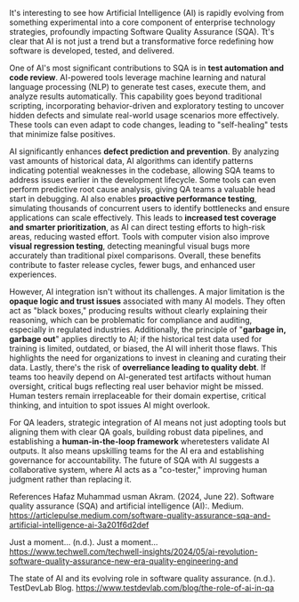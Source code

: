 It's interesting to see how Artificial Intelligence (AI) is rapidly evolving from something experimental into a core component of enterprise technology strategies, 
profoundly impacting Software Quality Assurance (SQA). Tt's clear that AI is not just a trend but a transformative force redefining how software is developed, tested, and delivered.


One of AI's most significant contributions to SQA is in **test automation and code review**. AI-powered tools leverage machine learning and natural language processing (NLP) to generate 
test cases, execute them, and analyze results automatically. This capability goes beyond traditional scripting, incorporating behavior-driven and exploratory testing to uncover hidden 
defects and simulate real-world usage scenarios more effectively. These tools can even adapt to code changes, leading to "self-healing" tests that minimize false positives.

AI significantly enhances **defect prediction and prevention**. By analyzing vast amounts of historical data, AI algorithms can identify patterns indicating potential weaknesses in the codebase, 
allowing SQA teams to address issues earlier in the development lifecycle. Some tools can even perform predictive root cause analysis, giving QA teams a valuable head start in debugging. AI also
enables **proactive performance testing**, simulating thousands of concurrent users to identify bottlenecks and ensure applications can scale effectively. This leads to **increased test coverage 
and smarter prioritization**, as AI can direct testing efforts to high-risk areas, reducing wasted effort. Tools with computer vision also improve **visual regression testing**, detecting meaningful 
visual bugs more accurately than traditional pixel comparisons. Overall, these benefits contribute to faster release cycles, fewer bugs, and enhanced user experiences.

However, AI integration isn't without its challenges. A major limitation is the **opaque logic and trust issues** associated with many AI models. They often act as "black boxes," producing results
without clearly explaining their reasoning, which can be problematic for compliance and auditing, especially in regulated industries. Additionally, the principle of "**garbage in, garbage out**" 
applies directly to AI; if the historical test data used for training is limited, outdated, or biased, the AI will inherit those flaws. This highlights the need for organizations to invest in 
cleaning and curating their data. Lastly, there's the risk of **overreliance leading to quality debt**. If teams too heavily depend on AI-generated test artifacts without human oversight, critical 
bugs reflecting real user behavior might be missed. Human testers remain irreplaceable for their domain expertise, critical thinking, and intuition to spot issues AI might overlook.

For QA leaders, strategic integration of AI means not just adopting tools but aligning them with clear QA goals, building robust data pipelines, and establishing a **human-in-the-loop framework** wheretesters validate AI outputs. 
It also means upskilling teams for the AI era and establishing governance for accountability. The future of SQA with AI suggests a collaborative system, where AI acts as a "co-tester," improving human judgment rather than replacing it.








References
Hafaz Muhammad usman Akram. (2024, June 22). Software quality assurance (SQA) and artificial intelligence (AI):. Medium. https://articlepulse.medium.com/software-quality-assurance-sqa-and-artificial-intelligence-ai-3a201f6d2def

Just a moment... (n.d.). Just a moment... https://www.techwell.com/techwell-insights/2024/05/ai-revolution-software-quality-assurance-new-era-quality-engineering-and

The state of AI and its evolving role in software quality assurance. (n.d.). TestDevLab Blog. https://www.testdevlab.com/blog/the-role-of-ai-in-qa
